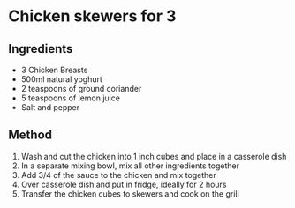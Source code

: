 # Chicken skewers for 3

## Ingredients

- 3 Chicken Breasts
- 500ml natural yoghurt
- 2 teaspoons of ground coriander
- 5 teaspoons of lemon juice
- Salt and pepper

## Method

1. Wash and cut the chicken into 1 inch cubes and place in a casserole dish
2. In a separate mixing bowl, mix all other ingredients together
3. Add 3/4 of the sauce to the chicken and mix together
4. Over casserole dish and put in fridge, ideally for 2 hours
5. Transfer the chicken cubes to skewers and cook on the grill

